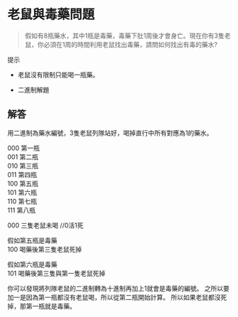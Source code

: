 # 老鼠與毒藥問題

> 假如有8瓶藥水，其中1瓶是毒藥，毒藥下肚1周後才會身亡。現在你有3隻老鼠，你必須在1周的時間利用老鼠找出毒藥，請問如何找出有毒的藥水?

提示

- 老鼠沒有限制只能喝一瓶藥。

- 二進制解題






















</details>

## 解答

用二進制為藥水編號，3隻老鼠列隊站好，喝掉直行中所有對應為1的藥水。


000 第一瓶  
001 第二瓶  
010 第三瓶  
011 第四瓶  
100 第五瓶  
101 第六瓶  
110 第七瓶  
111 第八瓶   

000 三隻老鼠未喝 //0活1死

假如第五瓶是毒藥  
100 喝藥後第三隻老鼠死掉

假如第六瓶是毒藥  
101 喝藥後第三隻與第一隻老鼠死掉

你可以發現將列隊老鼠的二進制轉為十進制再加上1就會是毒藥的編號。
之所以要加一是因為第一瓶都沒有老鼠喝，所以從第二瓶開始計算。
所以如果老鼠都沒死掉，那第一瓶就是毒藥。
